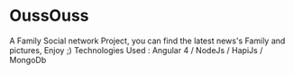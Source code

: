 # OussOuss
A Family Social network Project, you can find the latest news's Family and pictures, Enjoy ;)
Technologies Used : Angular 4 / NodeJs / HapiJs / MongoDb
